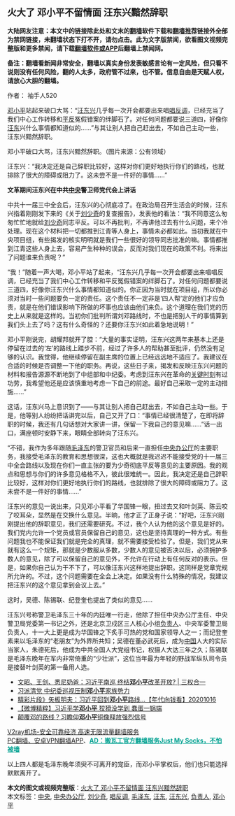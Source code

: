  <h2>火大了 邓小平不留情面 汪东兴黯然辞职</h2> <p class="notice"><b>大陆网友注意：本文中的链接除此处和文末的<a href="https://github.com/bannedbook/fanqiang" >翻墙</a>软件下载和<a href="https://github.com/killgcd/justmysocks/blob/master/README.md">翻墙推荐</a>链接外全部为禁网链接，未翻墙状态下打不开，请勿点击。此为文字版禁闻，欲看图文视频完整版和更多禁闻，请下载<a href="https://github.com/bannedbook/fanqiang">翻墙软件或APP</a>后翻墙上禁闻网。</p><p>备注：翻墙看新闻非常安全，翻墙以真实身份发表敏感言论有一定风险，但只看不说则没有任何风险，翻的人太多，政府管不过来，也不管。信息自由是天赋人权，请放心大胆的翻墙。</b></p>  <div class="entry"> <p>作者： 袖手人520</p> <p id="summary"><a href="https://www.bannedbook.org/bnews/tag/%e9%82%93%e5%b0%8f%e5%b9%b3/" class="st_tag internal_tag" rel="tag" title="标签 邓小平 下的日志">邓小平</a>站起来破口大骂：“<a href="https://www.bannedbook.org/bnews/tag/%e6%b1%aa%e4%b8%9c%e5%85%b4/" class="st_tag internal_tag" rel="tag" title="标签 汪东兴 下的日志">汪东兴</a>几乎每一次开会都要出来唱<a href="https://www.bannedbook.org/bnews/tag/%E5%94%B1%E5%8F%8D%E8%B0%83/" class="st_tag internal_tag" rel="tag" title="标签 唱反调 下的日志">唱反调</a>，已经充当了我们中心工作转移和<span class='wp_keywordlink'><a href="https://www.bannedbook.org/forum11/topic332.html" title="禁片：平反的把戏" target="_blank">平反</a></span>冤假错案的绊脚石了。对任何问题都要说三道四，好像你<a href="https://www.bannedbook.org/bnews/tag/%e6%b1%aa%e4%b8%9c/" class="st_tag internal_tag" rel="tag" title="标签 汪东 下的日志">汪东</a>兴什么事情都知道似的……”与其让别人把自己赶出去，不如自己主动一些，汪东兴黯然辞职。</p> <p id="conimg"></p>  <p>邓小平破口大骂，汪东兴黯然辞职。（图片来源：公有领域）</p> <p>汪东兴：“我决定还是自己辞职比较好，这样对你们更好地执行你们的路线，也就排除了很大的障碍或阻力了。这未尝不是一件好的事情……”</p> <p><strong>文革期间汪东兴在中共<a href="https://www.bannedbook.org/bnews/tag/%E4%B8%AD%E5%A4%AE/" class="st_tag internal_tag" rel="tag" title="标签 中央 下的日志">中央</a>警卫师党代会上讲话</strong></p>  <p>中共十一届三中全会后，汪东兴的心彻底凉了。在政治局召开生活会的时候，汪东兴指着刚刚发下来的《关于<span class='wp_keywordlink'><a href="https://www.bannedbook.org/forum2/topic1158.html" title="《刘少奇传》" target="_blank">刘少奇</a></span>的复查报告》，发表他的看法：“我不同意这么匆匆忙忙地就给<a href="https://www.bannedbook.org/bnews/tag/%e5%88%98%e5%b0%91%e5%a5%87/" class="st_tag internal_tag" rel="tag" title="标签 刘少奇 下的日志">刘少奇</a>同志平反。可以不再批判，不再讲他过去有什么问题，来个冷处理。现在这个材料把一切都推到江青等人身上，事情未必都如此。当初我就在中央项目组，有些揭发的核实明明就是我们一些很好的领导同志批准的嘛。事情都推到江青这些人身上去，容易产生种种的误会，反而对我们现在的政策不利。将来出了问题谁来负责呢？”</p> <p>“我！”随着一声大喝，邓小平站了起来，“汪东兴几乎每一次开会都要出来唱唱反调，已经充当了我们中心工作转移和平反冤假错案的绊脚石了。对任何问题都要说三道四，好像你汪东兴什么事情都知道似的。你正因为当时就在项目组，所以你必须对当时一些问题要负一定的责任。这个责任不一定非是‘四人帮’定的他们才应负责，就是在他们错误影响下所做的坏事也应该由他们来负。这个道理在我们党的历史上从来就是这样的。当初你们批判所谓刘邓路线时，不也是把别人干的事情算到我们头上去了吗？这有什么奇怪的？还要你汪东兴如此着急地说明！”</p> <p>邓小平刚说完，胡耀邦就开了腔：“大量的事实证明，汪东兴这两年来基本上还是停留在过去的‘左’的路线上踏步不前，经过了许多人的帮助甚至批评，仍然没有足够的认识。我觉得，他继续停留在副主席的位置上已经远远地不适应了。我建议在合适的时候是否调整一下他的职务。再说，这些日子来，揭发和反映汪东兴问题的材料和报告源源不断地到了中组部和中纪委。考虑到汪东兴在革命的<span class='wp_keywordlink'><a href="https://www.bannedbook.org/forum2/topic151.html" title="关键时刻：李鹏日记" target="_blank">关键时刻</a></span>有过功劳，我希望他还是应该慎重地考虑一下自己的前途。最好自己采取一定的主动措施……”</p>  <p>这话，汪东兴马上意识到了——与其让别人把自己赶出去，不如自己主动一些。于是，他等别人纷纷把话讲完以后，自己又开了口：“事情已经很清楚了，在即将辞职的时候，我还有几句话想对大家讲一讲，保留一下我自己的意见嘛……”话一出口，满座顿时安静下来，眼睛全部转向了汪东兴。</p> <p>“不错，我作为多年跟随<a href="https://www.bannedbook.org/bnews/tag/%e6%af%9b%e6%b3%bd%e4%b8%9c/" class="st_tag internal_tag" rel="tag" title="标签 毛泽东 下的日志">毛泽东</a>的警卫官员和后来一直担任<a href="https://www.bannedbook.org/bnews/tag/%E4%B8%AD%E5%A4%AE%E5%8A%9E%E5%85%AC%E5%8E%85/" class="st_tag internal_tag" rel="tag" title="标签 中央办公厅 下的日志">中央办公厅</a>的主要职务，我接受毛泽东的教育和思想很深，这也大概就是我迟迟不能接受党的十一届三中全会路线以及现在你们一直主张的要为少奇彻底平反等意见的主要原因。我的观点和思想与你们的许多意见格格不入，彼此很难统一。因此，我决定还是自己辞职比较好，这样对你们更好地执行你们的路线，也就排除了很大的障碍或阻力了。这未尝不是一件好的事情……”</p> <p>汪东兴的意见一说出来，只见邓小平看了华国锋一眼，扭过去又和叶剑英、陈云咬了咬耳朵，显然是在交换什么意见。半晌，他才正了正身子说：“好吧，汪东兴刚刚提出他的辞职意见，我们还需要研究。不过，我个人认为他的这个意见是好的。我们党内允许一个党员或官员保留自己的意见，这也是坚持真理的一种方式。有些问题我也不能保证我们就是完全的真理，就不需要接受检验了。但是，我们党从来就有这么一个规矩，那就是少数服从多数，少数人的意见被否决以后，必须拥护多数人的意见，除了可以保留自己的意见外，不允许在行动上有任何反对的表示。但是，如果你自己认为干不下了，可以像汪东兴这样地提出辞职。这同样是党章党规所允许的。不过，这个问题需要在全会上决定。如果没有什么特殊的情况，我建议把汪东兴的这个意见拿到会议上去。”</p>  <p>这时，吴德、陈锡联、纪登奎也提出了类似的意见……</p> <p>汪东兴号称警卫毛泽东三十年的内廷唯一行走，他除了担任中央办公厅主任、中央警卫局党委第一书记之外，还是北京卫戍区三人核心小组<a href="https://www.bannedbook.org/bnews/tag/%E8%B4%9F%E8%B4%A3%E4%BA%BA/" class="st_tag internal_tag" rel="tag" title="标签 负责人 下的日志">负责人</a>、中央军委警卫局负责人，十一大上更是成为华国锋之下炙手可热的党和国家领导人之一；而纪登奎素来以毛泽东的“老朋友”为外界所共知；吴德在董必武死后，成为<span class='wp_keywordlink_affiliate'><a href="https://www.bannedbook.org/" title="中国" target="_blank">中国</a></span>人大的实际当家人，朱德死后，他成为中共全国人大党组书记，权摄人大达三年之久；陈锡联是毛泽东晚年在军内非常倚重的“少壮派”，这位当年最为年轻的野战军纵队司令员是接替叶剑英的第一备用人选。</p> <ul class='op-related-articles' title='相关阅读'> <li><a href='https://www.bannedbook.org/bnews/bannedvideo/20201021/1417532.html' target='_blank'>文昭、王剑、悉尼奶爸：习近平南巡 终结<b>邓小平</b>改革开放? | 三权合一</a></li> <li><a href='https://www.bannedbook.org/bnews/topimagenews/20201018/1416089.html' target='_blank'>习派清党 中纪委巡视压制<b>邓小平</b>家族势力</a></li> <li><a href='https://www.bannedbook.org/bnews/taiwannews/20201016/1415181.html' target='_blank'>精彩片段》矢板明夫：习近平回到<b>邓小平</b>路线...【年代向钱看】20201016</a></li> <li><a href='https://www.bannedbook.org/bnews/comments/20201016/1414862.html' target='_blank'>【微博精粹】习近平学<b>邓小平</b> 狡猾没学到 蠢蛋一锅端</a></li> <li><a href='https://www.bannedbook.org/bnews/cnnews/20201015/1414224.html' target='_blank'>颠覆邓的路线？习瞻仰<b>邓小平</b>铜像释放强烈信号</a></li> </ul> <p class="texttj"> <a href="https://www.bannedbook.org/forum23/topic22702.html" target="_blank">V2ray机场-安全可靠经济 高速无限流量翻墙服务</a><br/> <a href="https://github.com/bannedbook/fanqiang/wiki/%E7%A6%81%E9%97%BB%E7%BD%91%E5%AE%89%E5%8D%93%E7%BF%BB%E5%A2%99%E6%96%B0%E9%97%BBAPP" target="_blank">PC翻墙、安卓VPN翻墙APP</a>、<span onclick="window.open('https://github.com/killgcd/justmysocks/blob/master/README.md')" style="font-weight:bold;color:#00A191;cursor:pointer;text-decoration:underline;outline:none">AD：搬瓦工官方翻墙服务Just My Socks，不怕被墙</span></p><p>以上四人都是毛泽东晚年须臾不可离开的宠臣，而邓小平掌权后，他们也只能选择默默离开了。</p><a name='sharetosocial'></a>       <div><b>本文的图文或视频完整版</b>：<a href='https://www.bannedbook.org/bnews/lifebaike/20201024/1419312.html'>火大了 邓小平不留情面 汪东兴黯然辞职</a></div>  </div><!--END ENTRY--> <div class="postfooter"> <div>本文标签：<a href="https://www.bannedbook.org/bnews/tag/%E4%B8%AD%E5%A4%AE/" rel="tag">中央</a>, <a href="https://www.bannedbook.org/bnews/tag/%E4%B8%AD%E5%A4%AE%E5%8A%9E%E5%85%AC%E5%8E%85/" rel="tag">中央办公厅</a>, <a href="https://www.bannedbook.org/bnews/tag/%e5%88%98%e5%b0%91%e5%a5%87/" rel="tag">刘少奇</a>, <a href="https://www.bannedbook.org/bnews/tag/%E5%94%B1%E5%8F%8D%E8%B0%83/" rel="tag">唱反调</a>, <a href="https://www.bannedbook.org/bnews/tag/%e6%af%9b%e6%b3%bd%e4%b8%9c/" rel="tag">毛泽东</a>, <a href="https://www.bannedbook.org/bnews/tag/%e6%b1%aa%e4%b8%9c/" rel="tag">汪东</a>, <a href="https://www.bannedbook.org/bnews/tag/%e6%b1%aa%e4%b8%9c%e5%85%b4/" rel="tag">汪东兴</a>, <a href="https://www.bannedbook.org/bnews/tag/%E8%B4%9F%E8%B4%A3%E4%BA%BA/" rel="tag">负责人</a>, <a href="https://www.bannedbook.org/bnews/tag/%e9%82%93%e5%b0%8f%e5%b9%b3/" rel="tag">邓小平</a></div>  </div><!--END POSTFOOTER--> 